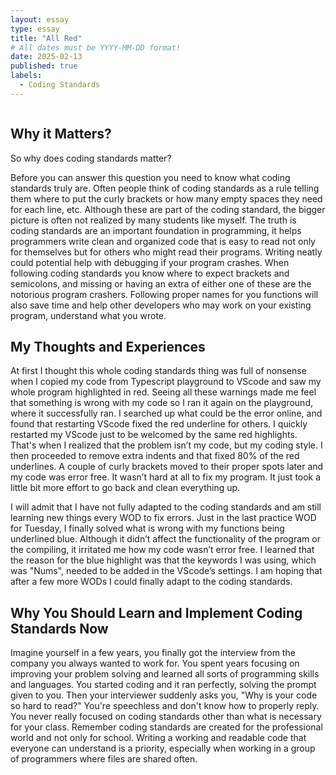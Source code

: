 ```yaml
---
layout: essay
type: essay
title: "All Red"
# All dates must be YYYY-MM-DD format!
date: 2025-02-13
published: true
labels:
  - Coding Standards
---
```


<img src="">


## Why it Matters?

So why does coding standards matter?

Before you can answer this question you need to know what coding standards truly are. Often people think of coding standards as a rule telling them where to put the curly brackets or how many empty spaces they need for each line, etc. Although these are part of the coding standard, the bigger picture is often not realized by many students like myself. The truth is coding standards are an important foundation in programming, it helps programmers write clean and organized code that is easy to read not only for themselves but for others who might read their programs. Writing neatly could potential help with debugging if your program crashes. When following coding standards you know where to expect brackets and semicolons, and missing or having an extra of either one of these are the notorious program crashers. Following proper names for you functions will also save time and help other developers who may work on your existing program, understand what you wrote. 

## My Thoughts and Experiences

At first I thought this whole coding standards thing was full of nonsense when I copied my code from Typescript playground to VScode and saw my whole program highlighted in red. Seeing all these warnings made me feel that something is wrong with my code so I ran it again on the playground, where it successfully ran. I searched up what could be the error online, and found that restarting VScode fixed the red underline for others. I quickly restarted my VScode just to be welcomed by the same red highlights. That's when I realized that the problem isn’t my code, but my coding style. I then proceeded to remove extra indents and that fixed 80% of the red underlines. A couple of curly brackets moved to their proper spots later and my code was error free. It wasn’t hard at all to fix my program. It just took a little bit more effort to go back and clean everything up. 

I will admit that I have not fully adapted to the coding standards and am still learning new things every WOD to fix errors. Just in the last practice WOD for Tuesday, I finally solved what is wrong with my functions being underlined blue. Although it didn’t affect the functionality of the program or the compiling, it irritated me how my code wasn’t error free. I learned that the reason for the blue highlight was that the keywords I was using, which was "Nums", needed to be added in the VScode’s settings. I am hoping that after a few more WODs I could finally adapt to the coding standards.

## Why You Should Learn and Implement Coding Standards Now

Imagine yourself in a few years, you finally got the interview from the company you always wanted to work for. You spent years focusing on improving your problem solving and learned all sorts of programming skills and languages. You started coding and it ran perfectly, solving the prompt given to you. Then your interviewer suddenly asks you, "Why is your code so hard to read?" You're speechless and don't know how to properly reply. You never really focused on coding standards other than what is necessary for your class. 
Remember coding standards are created for the professional world and not only for school. Writing a working and readable code that everyone can understand is a priority, especially when working in a group of programmers where files are shared often.